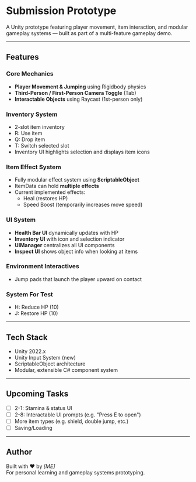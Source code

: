 # Submission Prototype

A Unity prototype featuring player movement, item interaction, and modular gameplay systems — built as part of a multi-feature gameplay demo.

---

## Features

### Core Mechanics
- **Player Movement & Jumping** using Rigidbody physics
- **Third-Person / First-Person Camera Toggle** (Tab)
- **Interactable Objects** using Raycast (1st-person only)

### Inventory System
- 2-slot item inventory
- R: Use item  
- Q: Drop item  
- T: Switch selected slot
- Inventory UI highlights selection and displays item icons

### Item Effect System
- Fully modular effect system using **ScriptableObject**
- ItemData can hold **multiple effects**
- Current implemented effects:
  - Heal (restores HP)
  - Speed Boost (temporarily increases move speed)

### UI System
- **Health Bar UI** dynamically updates with HP
- **Inventory UI** with icon and selection indicator
- **UIManager** centralizes all UI components
- **Inspect UI** shows object info when looking at items

### Environment Interactives
- Jump pads that launch the player upward on contact

### System For Test
- H: Reduce HP (10)
- J: Restore HP (10)

---

## Tech Stack

- Unity 2022.x
- Unity Input System (new)
- ScriptableObject architecture
- Modular, extensible C# component system

---

## Upcoming Tasks

- [ ] 2-1: Stamina & status UI
- [ ] 2-8: Interactable UI prompts (e.g. "Press E to open")
- [ ] More item types (e.g. shield, double jump, etc.)
- [ ] Saving/Loading

---

## Author

Built with ❤️ by *[ME]*  
For personal learning and gameplay systems prototyping.


